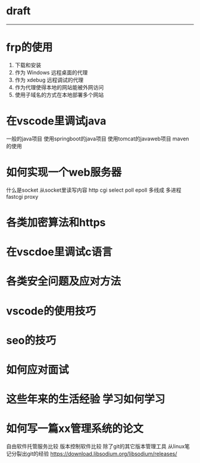 draft
================================

***

frp的使用
================================
1. 下载和安装
2. 作为 Windows 远程桌面的代理
3. 作为 xdebug 远程调试的代理
4. 作为代理使得本地的网站能被外网访问
5. 使用子域名的方式在本地部署多个网站


在vscode里调试java
================================
一般的java项目
使用springboot的java项目
使用tomcat的javaweb项目
maven的使用


如何实现一个web服务器
================================
什么是socket
从socket里读写内容
http
cgi
select poll epoll
多线成
多进程
fastcgi
proxy


# 各类加密算法和https
# 在vscdoe里调试c语言
# 各类安全问题及应对方法
# vscode的使用技巧
# seo的技巧
# 如何应对面试
# 这些年来的生活经验 学习如何学习
# 如何写一篇xx管理系统的论文

自由软件托管服务比较
版本控制软件比较
除了git的其它版本管理工具
从linux笔记分裂出git的经验
https://download.libsodium.org/libsodium/releases/
